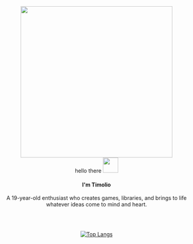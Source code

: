 <div align=center>
  <img src="https://media1.tenor.com/m/U6aScZ5a9uoAAAAC/aurelius467385-sonny-boy.gif" width="400"/>
  <div align=center>
    hello there <img src="https://github.com/user-attachments/assets/8bc146e0-253d-4e57-88d4-a70a44ca213c" width="40"/>
  </div>
  <h4>I'm Timolio</h4>
  A 19-year-old enthusiast who creates games, libraries, and brings to life whatever ideas come to mind and heart.

  <br><br>
  
  [![Top Langs](https://github-readme-stats.vercel.app/api/top-langs/?username=timolio&show_icons=true&theme=codeSTACKr&hide_border=true&layout=compact)](https://github.com/anuraghazra/github-readme-stats)
  
</div>

